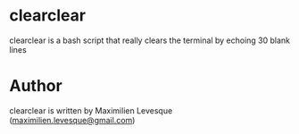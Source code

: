clearclear
==========

clearclear is a bash script that really clears the terminal by echoing 30 blank lines


Author
======

clearclear is written by Maximilien Levesque (maximilien.levesque@gmail.com)

